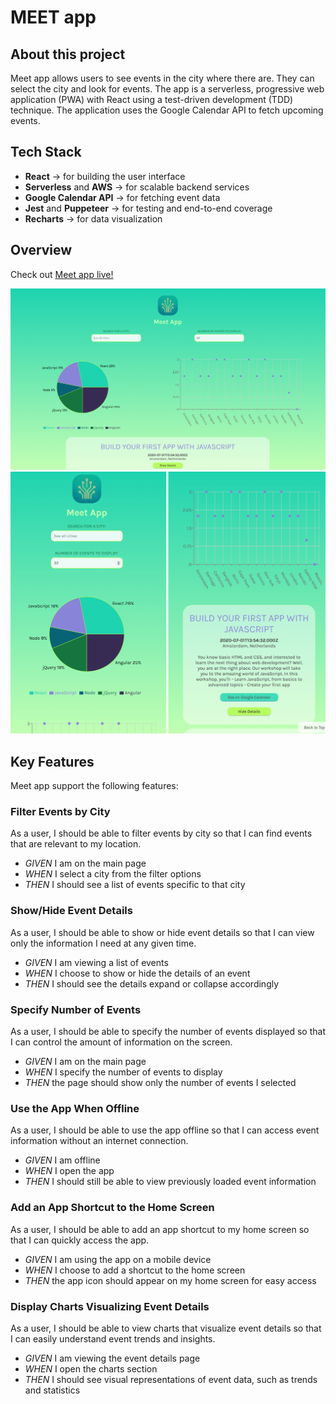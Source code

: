 # MEET app

## About this project

Meet app allows users to see events in the city where there are. They can select the city and look for events. The app is a serverless, progressive web application (PWA) with React using a test-driven development (TDD) technique. The application uses the Google Calendar API to fetch upcoming events.

## Tech Stack
- **React** → for building the user interface
- **Serverless** and **AWS** → for scalable backend services
- **Google Calendar API** → for fetching event data
- **Jest** and **Puppeteer** → for testing and end-to-end coverage
- **Recharts** → for data visualization

## Overview

Check out [Meet app live!](https://sophiefau.github.io/meet/)

![Example view on Website](https://github.com/sophiefau/meet/blob/main/screenshots/meetapp_full.png)
![Example view on Mobile](https://github.com/sophiefau/meet/blob/main/screenshots/meetapp_mobile.png)

## Key Features

Meet app support the following features: 

### Filter Events by City

As a user, I should be able to filter events by city so that I can find events that are relevant to my location.

- *GIVEN* I am on the main page
- *WHEN* I select a city from the filter options
- *THEN* I should see a list of events specific to that city

### Show/Hide Event Details

As a user, I should be able to show or hide event details so that I can view only the information I need at any given time.

- *GIVEN* I am viewing a list of events
- *WHEN* I choose to show or hide the details of an event
- *THEN* I should see the details expand or collapse accordingly

### Specify Number of Events

As a user, I should be able to specify the number of events displayed so that I can control the amount of information on the screen.

- *GIVEN* I am on the main page
- *WHEN* I specify the number of events to display
- *THEN* the page should show only the number of events I selected

### Use the App When Offline

As a user, I should be able to use the app offline so that I can access event information without an internet connection.

- *GIVEN* I am offline
- *WHEN* I open the app
- *THEN* I should still be able to view previously loaded event information

### Add an App Shortcut to the Home Screen

As a user, I should be able to add an app shortcut to my home screen so that I can quickly access the app.

- *GIVEN* I am using the app on a mobile device
- *WHEN* I choose to add a shortcut to the home screen
- *THEN* the app icon should appear on my home screen for easy access

### Display Charts Visualizing Event Details

As a user, I should be able to view charts that visualize event details so that I can easily understand event trends and insights.

- *GIVEN* I am viewing the event details page
- *WHEN* I open the charts section
- *THEN* I should see visual representations of event data, such as trends and statistics
